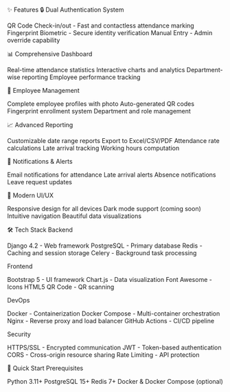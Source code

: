 ✨ Features
🔒 Dual Authentication System

QR Code Check-in/out - Fast and contactless attendance marking
Fingerprint Biometric - Secure identity verification
Manual Entry - Admin override capability

📊 Comprehensive Dashboard

Real-time attendance statistics
Interactive charts and analytics
Department-wise reporting
Employee performance tracking

👥 Employee Management

Complete employee profiles with photo
Auto-generated QR codes
Fingerprint enrollment system
Department and role management

📈 Advanced Reporting

Customizable date range reports
Export to Excel/CSV/PDF
Attendance rate calculations
Late arrival tracking
Working hours computation

🔔 Notifications & Alerts

Email notifications for attendance
Late arrival alerts
Absence notifications
Leave request updates

🎨 Modern UI/UX

Responsive design for all devices
Dark mode support (coming soon)
Intuitive navigation
Beautiful data visualizations


🛠 Tech Stack
Backend

Django 4.2 - Web framework
PostgreSQL - Primary database
Redis - Caching and session storage
Celery - Background task processing

Frontend

Bootstrap 5 - UI framework
Chart.js - Data visualization
Font Awesome - Icons
HTML5 QR Code - QR scanning

DevOps

Docker - Containerization
Docker Compose - Multi-container orchestration
Nginx - Reverse proxy and load balancer
GitHub Actions - CI/CD pipeline

Security

HTTPS/SSL - Encrypted communication
JWT - Token-based authentication
CORS - Cross-origin resource sharing
Rate Limiting - API protection


🚀 Quick Start
Prerequisites

Python 3.11+
PostgreSQL 15+
Redis 7+
Docker & Docker Compose (optional)
